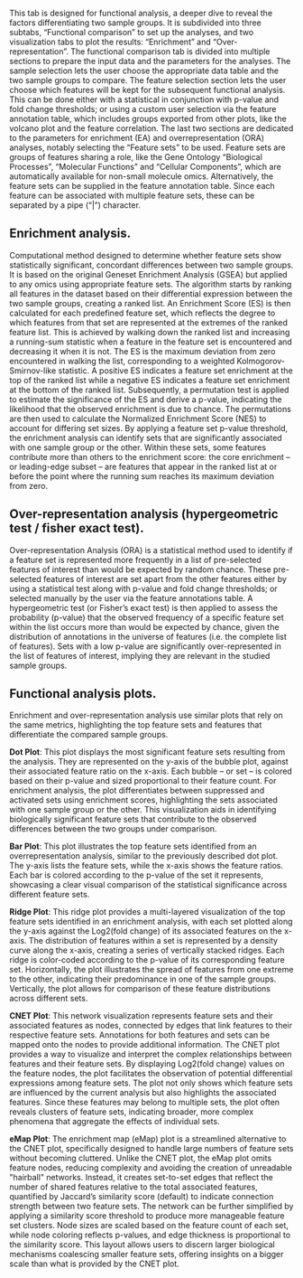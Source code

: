 This tab is designed for functional analysis, a deeper dive to reveal the factors differentiating two sample groups. It is subdivided into three subtabs, “Functional comparison” to set up the analyses, and two visualization tabs to plot the results: “Enrichment” and “Over-representation”. The functional comparison tab is divided into multiple sections to prepare the input data and the parameters for the analyses. The sample selection lets the user choose the appropriate data table and the two sample groups to compare. The feature selection section lets the user choose which features will be kept for the subsequent functional analysis. This can be done either with a statistical in conjunction with p-value and fold change thresholds; or using a custom user selection via the feature annotation table, which includes groups exported from other plots, like the volcano plot and the feature correlation. The last two sections are dedicated to the parameters for enrichment (EA) and overrepresentation (ORA) analyses, notably selecting the “Feature sets” to be used. Feature sets are groups of features sharing a role, like the Gene Ontology “Biological Processes”, “Molecular Functions” and “Cellular Components”, which are automatically available for non-small molecule omics. Alternatively, the feature sets can be supplied in the feature annotation table. Since each feature can be associated with multiple feature sets, these can be separated by a pipe (“|”) character.  

## Enrichment analysis.  

Computational method designed to determine whether feature sets show statistically significant, concordant differences between two sample groups. It is based on the original Geneset Enrichment Analysis (GSEA) but applied to any omics using appropriate feature sets. The algorithm starts by ranking all features in the dataset based on their differential expression between the two sample groups, creating a ranked list. An Enrichment Score (ES) is then calculated for each predefined feature set, which reflects the degree to which features from that set are represented at the extremes of the ranked feature list. This is achieved by walking down the ranked list and increasing a running-sum statistic when a feature in the feature set is encountered and decreasing it when it is not. The ES is the maximum deviation from zero encountered in walking the list, corresponding to a weighted Kolmogorov-Smirnov-like statistic. A positive ES indicates a feature set enrichment at the top of the ranked list while a negative ES indicates a feature set enrichment at the bottom of the ranked list. Subsequently, a permutation test is applied to estimate the significance of the ES and derive a p-value, indicating the likelihood that the observed enrichment is due to chance. The permutations are then used to calculate the Normalized Enrichment Score (NES) to account for differing set sizes. By applying a feature set p-value threshold, the enrichment analysis can identify sets that are significantly associated with one sample group or the other. Within these sets, some features contribute more than others to the enrichment score: the core enrichment – or leading-edge subset – are features that appear in the ranked list at or before the point where the running sum reaches its maximum deviation from zero. 

## Over-representation analysis (hypergeometric test / fisher exact test).  

Over-representation Analysis (ORA) is a statistical method used to identify if a feature set is represented more frequently in a list of pre-selected features of interest than would be expected by random chance. These pre-selected features of interest are set apart from the other features either by using a statistical test along with p-value and fold change thresholds; or selected manually by the user via the feature annotations table. A hypergeometric test (or Fisher’s exact test) is then applied to assess the probability (p-value) that the observed frequency of a specific feature set within the list occurs more than would be expected by chance, given the distribution of annotations in the universe of features (i.e. the complete list of features). Sets with a low p-value are significantly over-represented in the list of features of interest, implying they are relevant in the studied sample groups.  

## Functional analysis plots.  

Enrichment and over-representation analysis use similar plots that rely on the same metrics, highlighting the top feature sets and features that differentiate the compared sample groups.  

**Dot Plot**: This plot displays the most significant feature sets resulting from the analysis. They are represented on the y-axis of the bubble plot, against their associated feature ratio on the x-axis. Each bubble – or set – is colored based on their p-value and sized proportional to their feature count. For enrichment analysis, the plot differentiates between suppressed and activated sets using enrichment scores, highlighting the sets associated with one sample group or the other. This visualization aids in identifying biologically significant feature sets that contribute to the observed differences between the two groups under comparison.  

**Bar Plot**: This plot illustrates the top feature sets identified from an overrepresentation analysis, similar to the previously described dot plot. The y-axis lists the feature sets, while the x-axis shows the feature ratios. Each bar is colored according to the p-value of the set it represents, showcasing a clear visual comparison of the statistical significance across different feature sets.  

**Ridge Plot**: This ridge plot provides a multi-layered visualization of the top feature sets identified in an enrichment analysis, with each set plotted along the y-axis against the Log2(fold change) of its associated features on the x-axis. The distribution of features within a set is represented by a density curve along the x-axis, creating a series of vertically stacked ridges. Each ridge is color-coded according to the p-value of its corresponding feature set. Horizontally, the plot illustrates the spread of features from one extreme to the other, indicating their predominance in one of the sample groups. Vertically, the plot allows for comparison of these feature distributions across different sets.  

**CNET Plot**: This network visualization represents feature sets and their associated features as nodes, connected by edges that link features to their respective feature sets. Annotations for both features and sets can be mapped onto the nodes to provide additional information. The CNET plot provides a way to visualize and interpret the complex relationships between features and their feature sets. By displaying Log2(fold change) values on the feature nodes, the plot facilitates the observation of potential differential expressions among feature sets. The plot not only shows which feature sets are influenced by the current analysis but also highlights the associated features. Since these features may belong to multiple sets, the plot often reveals clusters of feature sets, indicating broader, more complex phenomena that aggregate the effects of individual sets.  

**eMap Plot**: The enrichment map (eMap) plot is a streamlined alternative to the CNET plot, specifically designed to handle large numbers of feature sets without becoming cluttered. Unlike the CNET plot, the eMap plot omits feature nodes, reducing complexity and avoiding the creation of unreadable "hairball" networks. Instead, it creates set-to-set edges that reflect the number of shared features relative to the total associated features, quantified by Jaccard’s similarity score (default) to indicate connection strength between two feature sets. The network can be further simplified by applying a similarity score threshold to produce more manageable feature set clusters. Node sizes are scaled based on the feature count of each set, while node coloring reflects p-values, and edge thickness is proportional to the similarity score. This layout allows users to discern larger biological mechanisms coalescing smaller feature sets, offering insights on a bigger scale than what is provided by the CNET plot.  
